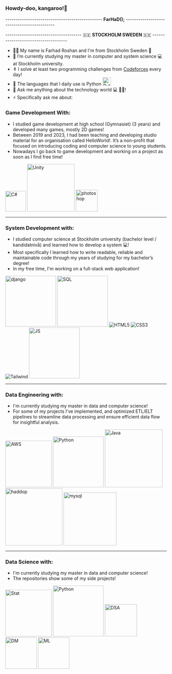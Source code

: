### Howdy-doo, kangaroo!👋
----------------------------------------------- **FarHaD();** -------------------------------------------

------------------------------------- 🇸🇪 **STOCKHOLM SWEDEN** :sweden: ------------------------------------
- 👨‍💻 My name is Farhad Roshan and I'm from Stockholm Sweden 🌅
- 🔭 I’m currently studying my master in computer and system science 💻 at Stockholm university.
- ⚱ I solve at least two programming challenges from <a href="https://codeforces.com/problemset/" target="_blank">Codeforces</a> every day!
- 🧨 The languages that I daily use is Python <img src="https://icons.iconarchive.com/icons/cornmanthe3rd/plex/128/Other-python-icon.png" alt="PythonIcon" width="26" height=auto>
- 💬 Ask me anything about the technology world 💻 📱🔆!
- ⚡ Specifically ask me about:

### Game Development With:
* I studied game development at high school (Gymnasiet) (3 years) and developed many games, mostly 2D games!
* Between 2019 and 2023, I had been teaching and developing studio material for an organisation called HelloWorld!. It’s a non-profit that focused on introducing coding and computer science to young students.
* Nowadays I go back to game development and working on a project as soon as I find free time!
  
<img src="https://img.icons8.com/?size=1x&id=55251&format=png" width="64" alt="C#"> <img src="https://www.vectorlogo.zone/logos/unity3d/unity3d-ar21.svg" width="148" alt="Unity">
<img src="https://img.icons8.com/?size=1x&id=dwfuFrQfNSOo&format=png" alt="photoshop" width="68" >
<hr/>

### System Development with: 
* I studied computer science at Stockholm university (bachelor level / kandidatnivå) and learned how to develop a system 💻!
* Most specifically I learned how to write readable, reliable and maintainable code through my years of studying for my bachelor’s degree!
* In my free time, I'm working on a full-stack web application!

<img src="https://static.djangoproject.com/img/logos/django-logo-positive.png" alt="django" width="158"> <img src="https://upload.wikimedia.org/wikipedia/commons/d/d7/Sql_data_base_with_logo.svg" alt="SQL" width="158" height="auto"> <img src="https://www.vectorlogo.zone/logos/w3_html5/w3_html5-icon.svg" alt="HTML5"> <img src="https://www.vectorlogo.zone/logos/w3_css/w3_css-icon.svg" alt="CSS3"> <img src="https://www.vectorlogo.zone/logos/tailwindcss/tailwindcss-icon.svg" alt="Tailwind"> <img src="https://www.vectorlogo.zone/logos/javascript/javascript-ar21.svg" width="158" alt="JS">
<hr/>

### Data Engineering with:
* I'm currently studying my master in data and computer science!
* For some of my projects I've implemented, and optimized ETL/ELT pipelines to streamline data processing and ensure efficient data flow for insightful analysis.

<img src="https://download.logo.wine/logo/Amazon_Web_Services/Amazon_Web_Services-Logo.wine.png" width="145" height="auto" alt="AWS"> <img src="https://www.vectorlogo.zone/logos/python/python-ar21.svg" width="158" alt="Python"> <img src="https://1000logos.net/wp-content/uploads/2020/09/Java-Logo.png" width="180" height="auto" alt="Java">
<img src="https://upload.wikimedia.org/wikipedia/commons/thumb/3/38/Hadoop_logo_new.svg/1024px-Hadoop_logo_new.svg.png" width="178" height="auto" alt="haddop"> 
<img src="https://cdnlogo.com/logos/m/47/mysql.svg" width="165" height="auto" alt="mysql">  
<hr/>

### Data Science with:
* I'm currently studying my master in data and computer science!
* The repositories show some of my side projects!

<img src="https://static.vecteezy.com/system/resources/previews/000/108/365/non_2x/colorful-statistics-icons-vector.jpg" width="145" height="auto" alt="Stat"> <img src="https://www.vectorlogo.zone/logos/python/python-ar21.svg" width="158" alt="Python"> 
<img src="https://www.learnsimpli.com/wp-content/uploads/2021/05/Data-structure-and-algorithms.png" width="100" alt="DSA"> 
<img src="https://static.thenounproject.com/png/3929129-200.png" width="98" alt="DM"> 
<img src="https://cdn.iconscout.com/icon/premium/png-256-thumb/machine-learning-2442283-2028132.png" width="98" alt="ML"> 


<!--👢
**Darknight47/Darknight47** is a ✨ _special_ ✨ repository because its `README.md` (this file) appears on your GitHub profile.

Here are some ideas to get you started:

- 🔭 I’m currently working on ...
- 🌱 I’m currently learning ...
- 👯 I’m looking to collaborate on ...
- 🤔 I’m looking for help with ...
- 💬 Ask me about ...
- 📫 How to reach me: ...
- 😄 Pronouns: ...
- ⚡ Fun fact: ...
-->
